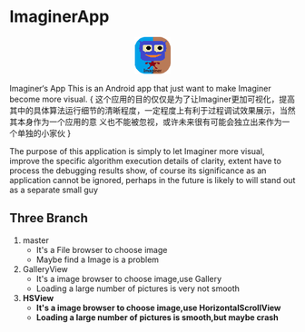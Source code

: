 # ImaginerApp

<center>

![Imaginer](./imaginer.png)
</center>


Imaginer‘s App
This is an Android app that just want to make Imaginer become more visual.
{
这个应用的目的仅仅是为了让Imaginer更加可视化，提高其中的具体算法运行细节的清晰程度，一定程度上有利于过程调试效果展示，当然其本身作为一个应用的意
义也不能被忽视，或许未来很有可能会独立出来作为一个单独的小家伙
}

The purpose of this application is simply to let Imaginer more visual, improve the specific algorithm execution details of clarity, extent 
have to process the debugging results show, of course its significance as an application cannot be ignored, perhaps in the future is 
likely to will stand out as a separate small guy

## Three Branch

1. master
   - It's a File browser to choose image
   - Maybe find a Image is a problem
1. GalleryView
   - It's a image browser to choose image,use Gallery
   - Loading a large number of pictures is very not smooth
1. **HSView**
   - **It's a image browser to choose image,use HorizontalScrollView**
   - **Loading a large number of pictures is smooth,but maybe crash**



